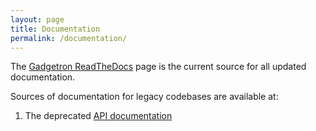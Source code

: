 ```yaml
---
layout: page
title: Documentation
permalink: /documentation/
---
```


The [Gadgetron ReadTheDocs](https://readthedocs.org/projects/gadgetron/) page is the current source for all updated documentation. 

Sources of documentation for legacy codebases are available at:
1. The deprecated [API documentation](/deprecated-apidoc)
